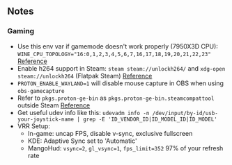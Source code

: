 ## Notes
### Gaming
* Use this env var if gamemode doesn't work properly (7950X3D CPU): `WINE_CPU_TOPOLOGY="16:0,1,2,3,4,5,6,7,16,17,18,19,20,21,22,23"` [Reference](https://discuss.cachyos.org/t/cpu-utilization-with-gamemode-vs-game-performance/2012/3)
* Enable h264 support in Steam: `steam steam://unlockh264/` and `xdg-open steam://unlockh264` (Flatpak Steam) [Reference](https://reddit.com/r/linux_gaming/comments/1jc4k6g/graphical_bug_on_fragpunk/mhzcfi8/?context=3#mhzcfi8)
* `PROTON_ENABLE_WAYLAND=1` will disable mouse capture in OBS when using `obs-gamecapture`
* Refer to `pkgs.proton-ge-bin` as `pkgs.proton-ge-bin.steamcompattool` outside Steam [Reference](https://github.com/NixOS/nixpkgs/issues/388413#issuecomment-2708811793)
* Get useful udev info like this: `udevadm info -n /dev/input/by-id/usb-your-joystick-name | grep -E 'ID_VENDOR_ID|ID_MODEL_ID|ID_MODEL'`
* VRR Setup:
  * In-game: uncap FPS, disable v-sync, exclusive fullscreen
  * KDE: Adaptive Sync set to 'Automatic'
  * MangoHud: `vsync=2`, `gl_vsync=1`, `fps_limit=352` 97% of your refresh rate
